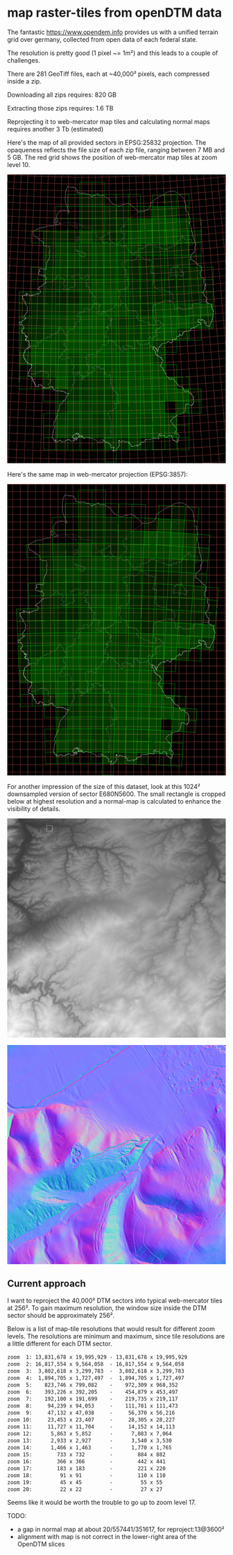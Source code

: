 # map raster-tiles from openDTM data

The fantastic https://www.opendem.info provides us with a unified terrain grid over germany,
collected from open data of each federal state.

The resolution is pretty good (1 pixel ~= 1m²) and this leads to a couple of challenges.

There are 281 GeoTiff files, each at ~40,000² pixels, each compressed inside a zip.

Downloading all zips requires: 820 GB

Extracting those zips requires: 1.6 TB 

Reprojecting it to web-mercator map tiles and calculating normal maps requires another 3 Tb (estimated)

Here's the map of all provided sectors in EPSG:25832 projection. The opaqueness reflects the 
file size of each zip file, ranging between 7 MB and 5 GB. The red grid shows the position of 
web-mercator map tiles at zoom level 10.

![open-dtm tiles in 25832 projection](imgs/germany-dtm-tiles-25832.png)

Here's the same map in web-mercator projection (EPSG:3857):

![open-dtm tiles in 3857 projection](imgs/germany-dtm-tiles-3857.png)


For another impression of the size of this dataset, look at this 1024² downsampled version of sector E680N5600.
The small rectangle is cropped below at highest resolution and a normal-map is calculated to enhance the
visibility of details.

![full sector](imgs/E680N5600.png)

![cropped slice of sector at full resolution](imgs/E680N5600-crop-normal.png)


## Current approach

I want to reproject the 40,000² DTM sectors into typical web-mercator tiles at 256². 
To gain maximum resolution, the window size inside the DTM sector should be approximately 256².

Below is a list of map-tile resolutions that would result for different zoom levels.
The resolutions are minimum and maximum, since tile resolutions are a little different for each DTM sector.

    zoom  1: 13,831,678 x 19,995,929 - 13,831,678 x 19,995,929
    zoom  2: 16,817,554 x 9,564,058  - 16,817,554 x 9,564,058
    zoom  3:  3,802,618 x 3,299,783  -  3,802,618 x 3,299,783
    zoom  4:  1,894,705 x 1,727,497  -  1,894,705 x 1,727,497
    zoom  5:    823,746 x 799,082    -    972,309 x 968,352
    zoom  6:    393,226 x 392,205    -    454,879 x 453,497
    zoom  7:    192,100 x 191,699    -    219,735 x 219,117
    zoom  8:     94,239 x 94,053     -    111,781 x 111,473
    zoom  9:     47,132 x 47,038     -     56,370 x 56,216
    zoom 10:     23,453 x 23,407     -     28,305 x 28,227
    zoom 11:     11,727 x 11,704     -     14,152 x 14,113
    zoom 12:      5,863 x 5,852      -      7,083 x 7,064
    zoom 13:      2,933 x 2,927      -      3,540 x 3,530
    zoom 14:      1,466 x 1,463      -      1,770 x 1,765
    zoom 15:        733 x 732        -        884 x 882
    zoom 16:        366 x 366        -        442 x 441
    zoom 17:        183 x 183        -        221 x 220
    zoom 18:         91 x 91         -        110 x 110
    zoom 19:         45 x 45         -         55 x 55
    zoom 20:         22 x 22         -         27 x 27

Seems like it would be worth the trouble to go up to zoom level 17.


TODO: 

- a gap in normal map at about 20/557441/351617, for reproject:13@3600²
- alignment with map is not correct in the lower-right area of the OpenDTM slices
